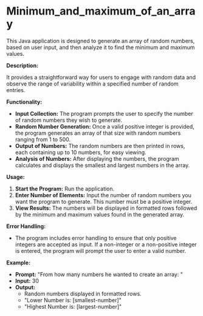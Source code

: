 # Minimum_and_maximum_of_an_array
This Java application is designed to generate an array of random numbers, based on user input, and then analyze it to find the minimum and maximum values.


**Description:**

It provides a straightforward way for users to engage with random data and observe the range of variability within a specified number of random entries.

**Functionality:**

- **Input Collection:** The program prompts the user to specify the number of random numbers they wish to generate.
- **Random Number Generation:** Once a valid positive integer is provided, the program generates an array of that size with random numbers ranging from 1 to 500.
- **Output of Numbers:** The random numbers are then printed in rows, each containing up to 10 numbers, for easy viewing.
- **Analysis of Numbers:** After displaying the numbers, the program calculates and displays the smallest and largest numbers in the array.

**Usage:**

1. **Start the Program:** Run the application.
2. **Enter Number of Elements:** Input the number of random numbers you want the program to generate. This number must be a positive integer.
3. **View Results:** The numbers will be displayed in formatted rows followed by the minimum and maximum values found in the generated array.

**Error Handling:**

- The program includes error handling to ensure that only positive integers are accepted as input. If a non-integer or a non-positive integer is entered, the program will prompt the user to enter a valid number.

**Example:**

- **Prompt:** "From how many numbers he wanted to create an array: "
- **Input:** 30
- **Output:**
  - Random numbers displayed in formatted rows.
  - "Lower Number is: [smallest-number]"
  - "Highest Number is: [largest-number]"
